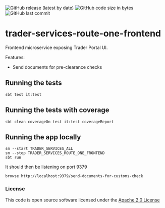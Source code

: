 ![GitHub release (latest by date)](https://img.shields.io/github/v/release/hmrc/trader-services-route-one-frontend) ![GitHub code size in bytes](https://img.shields.io/github/languages/code-size/hmrc/send-documents-for-customs-check-route-one-frontend) ![GitHub last commit](https://img.shields.io/github/last-commit/hmrc/trader-services-route-one-frontend)

# trader-services-route-one-frontend

Frontend microservice exposing Trader Portal UI.

Features:
- Send documents for pre-clearance checks

## Running the tests

    sbt test it:test

## Running the tests with coverage

    sbt clean coverageOn test it:test coverageReport

## Running the app locally

    sm --start TRADER_SERVICES_ALL
    sm --stop TRADER_SERVICES_ROUTE_ONE_FRONTEND 
    sbt run

It should then be listening on port 9379

    browse http://localhost:9379/send-documents-for-customs-check

### License


This code is open source software licensed under the [Apache 2.0 License]("http://www.apache.org/licenses/LICENSE-2.0.html")
